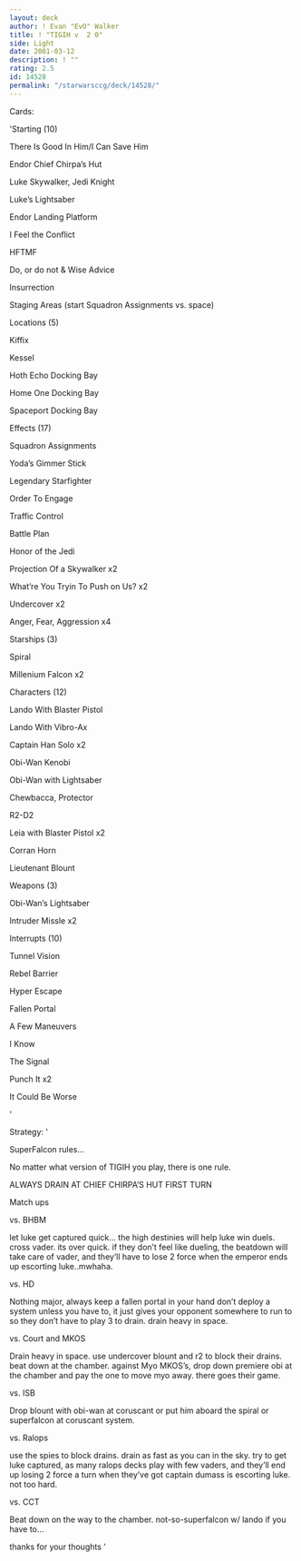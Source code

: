 ```yaml
---
layout: deck
author: ! Evan "EvO" Walker
title: ! "TIGIH v  2 0"
side: Light
date: 2001-03-12
description: ! ""
rating: 2.5
id: 14528
permalink: "/starwarsccg/deck/14528/"
---
```

Cards: 

'Starting (10) 

There Is Good In Him/I Can Save Him 

Endor Chief Chirpa&#8217;s Hut 

Luke Skywalker, Jedi Knight 

Luke&#8217;s Lightsaber 

Endor Landing Platform 

I Feel the Conflict 

HFTMF 

Do, or do not & Wise Advice 

Insurrection 

Staging Areas (start Squadron Assignments vs. space) 


Locations (5) 

Kiffix 

Kessel 

Hoth Echo Docking Bay 

Home One Docking Bay 

Spaceport Docking Bay 


Effects (17) 

Squadron Assignments 

Yoda&#8217;s Gimmer Stick 

Legendary Starfighter 

Order To Engage 

Traffic Control 

Battle Plan 

Honor of the Jedi 

Projection Of a Skywalker x2 

What&#8217;re You Tryin To Push on Us? x2 

Undercover x2 

Anger, Fear, Aggression x4 


Starships (3) 

Spiral 

Millenium Falcon x2


Characters (12) 

Lando With Blaster Pistol 

Lando With Vibro-Ax 

Captain Han Solo x2 

Obi-Wan Kenobi 

Obi-Wan with Lightsaber 

Chewbacca, Protector 

R2-D2 

Leia with Blaster Pistol x2

Corran Horn 

Lieutenant Blount 


Weapons (3) 

Obi-Wan&#8217;s Lightsaber 

Intruder Missle x2 


Interrupts (10) 

Tunnel Vision 

Rebel Barrier 

Hyper Escape 

Fallen Portal 

A Few Maneuvers 

I Know 

The Signal 

Punch It x2

It Could Be Worse 

'

Strategy: '

SuperFalcon rules...

No matter what version of TIGIH you play, there is one rule.

ALWAYS DRAIN AT CHIEF CHIRPA’S HUT FIRST TURN


Match ups


vs. BHBM

let luke get captured quick... the high destinies will help luke win duels. cross vader. its over quick. if they don’t feel like dueling, the beatdown will take care of vader, and they’ll have to lose 2 force when the emperor ends up escorting luke..mwhaha.


vs. HD

Nothing major, always keep a fallen portal in your hand don’t deploy a system unless you have to, it just gives your opponent somewhere to run to so they don’t have to play 3 to drain. drain heavy in space.


vs. Court and MKOS

Drain heavy in space. use undercover blount and r2 to block their drains. beat down at the chamber. against Myo MKOS’s, drop down premiere obi at the chamber and pay the one to move myo away. there goes their game.


vs. ISB

Drop blount with obi-wan at coruscant or put him aboard the spiral or superfalcon at coruscant system.


vs. Ralops

use the spies to block drains. drain as fast as you can in the sky. try to get luke captured, as many ralops decks play with few vaders, and they’ll end up losing 2 force a turn when they’ve got captain dumass is escorting luke. not too hard.


vs. CCT

Beat down on the way to the chamber. not-so-superfalcon w/ lando if you have to...


thanks for your thoughts '
